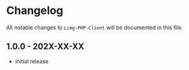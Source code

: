 # Changelog

All notable changes to `Limg-PHP-Client` will be documented in this file.

## 1.0.0 - 202X-XX-XX

- initial release
